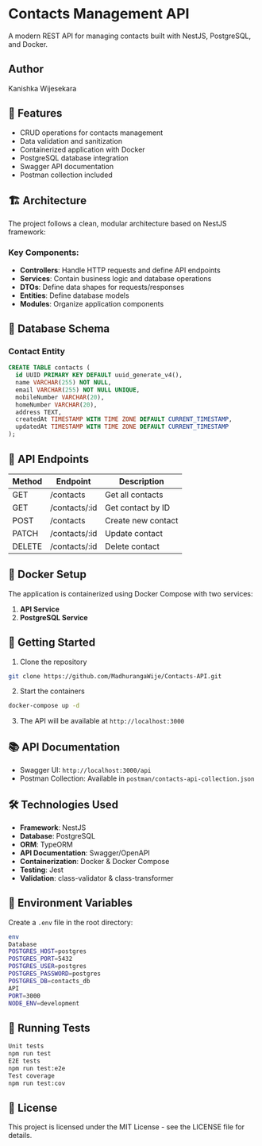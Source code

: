 # Contacts Management API

A modern REST API for managing contacts built with NestJS, PostgreSQL, and Docker.

## Author
Kanishka Wijesekara

## 🚀 Features

- CRUD operations for contacts management
- Data validation and sanitization
- Containerized application with Docker
- PostgreSQL database integration
- Swagger API documentation
- Postman collection included

## 🏗️ Architecture

The project follows a clean, modular architecture based on NestJS framework:


### Key Components:

- **Controllers**: Handle HTTP requests and define API endpoints
- **Services**: Contain business logic and database operations
- **DTOs**: Define data shapes for requests/responses
- **Entities**: Define database models
- **Modules**: Organize application components

## 💾 Database Schema

### Contact Entity

```sql
CREATE TABLE contacts (
  id UUID PRIMARY KEY DEFAULT uuid_generate_v4(),
  name VARCHAR(255) NOT NULL,
  email VARCHAR(255) NOT NULL UNIQUE,
  mobileNumber VARCHAR(20),
  homeNumber VARCHAR(20),
  address TEXT,
  createdAt TIMESTAMP WITH TIME ZONE DEFAULT CURRENT_TIMESTAMP,
  updatedAt TIMESTAMP WITH TIME ZONE DEFAULT CURRENT_TIMESTAMP
);
```


## 🔄 API Endpoints

| Method | Endpoint | Description |
|--------|----------|-------------|
| GET | /contacts | Get all contacts |
| GET | /contacts/:id | Get contact by ID |
| POST | /contacts | Create new contact |
| PATCH | /contacts/:id | Update contact |
| DELETE | /contacts/:id | Delete contact |

## 🐳 Docker Setup

The application is containerized using Docker Compose with two services:

1. **API Service**
2. **PostgreSQL Service**

## 🚀 Getting Started

1. Clone the repository
```bash
git clone https://github.com/MadhurangaWije/Contacts-API.git
```

2. Start the containers
```bash
docker-compose up -d
```

3. The API will be available at `http://localhost:3000`


## 📚 API Documentation

- Swagger UI: `http://localhost:3000/api`
- Postman Collection: Available in `postman/contacts-api-collection.json`

## 🛠️ Technologies Used

- **Framework**: NestJS
- **Database**: PostgreSQL
- **ORM**: TypeORM
- **API Documentation**: Swagger/OpenAPI
- **Containerization**: Docker & Docker Compose
- **Testing**: Jest
- **Validation**: class-validator & class-transformer

## 📝 Environment Variables

Create a `.env` file in the root directory:

```bash
env
Database
POSTGRES_HOST=postgres
POSTGRES_PORT=5432
POSTGRES_USER=postgres
POSTGRES_PASSWORD=postgres
POSTGRES_DB=contacts_db
API
PORT=3000
NODE_ENV=development
```

## 🧪 Running Tests

```bash
Unit tests
npm run test
E2E tests
npm run test:e2e
Test coverage
npm run test:cov
```
## 📄 License

This project is licensed under the MIT License - see the LICENSE file for details.
